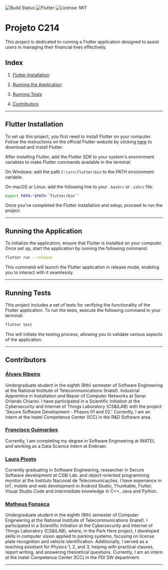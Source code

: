 ![Build Status](https://github.com/LauraPivoto/projeto-c214/actions/workflows/flutter.yml/badge.svg)
![Flutter](https://img.shields.io/badge/language-Flutter-blue)
![License: MIT](https://img.shields.io/badge/License-MIT-orange.svg)

# Projeto C214

This project is dedicated to running a Flutter application designed to assist users in managing their financial lives effectively.

## Index

1. [Flutter Installation](#flutter-installation)

2. [Running the Application](#running-the-application)

3. [Running Tests](#running-tests)

4. [Contributors](#contributors)


---

## Flutter Installation
To set up this project, you first need to install Flutter on your computer. Follow the instructions on the official Flutter website by clicking [here](https://docs.flutter.dev/get-started/install) to download and install Flutter.

After installing Flutter, add the Flutter SDK to your system's environment variables to make Flutter commands available in the terminal.

On Windows: add the path `C:\src\flutter\bin` to the PATH environment variable.

On macOS or Linux: add the following line to your `.bashrc` or `.zshrc` file:

```bash
export PATH="$PATH:`flutter/bin`"
```

Once you've completed the Flutter installation and setup, proceed to run the project.

---

## Running the Application

To initialize the application, ensure that Flutter is installed on your computer. Once set up, start the application by running the following command:

```bash
flutter run --release
```

This command will launch the Flutter application in release mode, enabling you to interact with it seamlessly.

---

## Running Tests

This project includes a set of tests for verifying the functionality of the Flutter application. To run the tests, execute the following command in your terminal:

```bash
flutter test
```

This will initiate the testing process, allowing you to validate various aspects of the application.

---

## Contributors

### [Álvaro Ribeiro](https://github.com/AlvaroLucioRibeiro)

Undergraduate student in the eighth (8th) semester of Software Engineering at the National Institute of Telecommunications (Inatel). Industrial Apprentice in Installation and Repair of Computer Networks at Senai Orlando Chiarini. I have participated in a Scientific Initiation at the Cybersecurity and Internet of Things Laboratory (CS&ILAB) with the project: 'Secure Software Development - Phases 01 and 02.' Currently, I am an intern at the Inatel Competence Center (ICC) in the R&D Software area.

### [Francisco Guimarães](https://github.com/FranciscoPGuimaraes)
Currently, I am completing my degree in Software Engineering at INATEL and working as a Data Science Intern at Embraer.

### [Laura Pivoto](https://github.com/LauraPivoto)

Currently graduating in Software Engineering, researcher in Secure Software development at CS&I Lab. and object-oriented programming monitor at the Instituto Nacional de Telecomunicações. I have experience in IoT, mobile and web development in Android Studio, Thunkable, Flutter, Visual Studio Code and intermediate knowledge in C++, Java and Python.

### [Matheus Fonseca](https://github.com/matheusAFONSECA)

Undergraduate student in the eighth (8th) semester of Computer Engineering at the National Institute of Telecommunications (Inatel). I participated in a Scientific Initiation at the Cybersecurity and Internet of Things Laboratory (CS&ILAB), where, in the Park Here project, I developed skills in computer vision applied to parking systems, focusing on license plate recognition and vehicle identification. Additionally, I served as a teaching assistant for Physics 1, 2, and 3, helping with practical classes, report writing, and answering theoretical questions. Currently, I am an intern at the Inatel Competence Center (ICC) in the PDI SW department.


---

